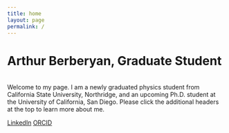 ```yaml
---
title: home
layout: page
permalink: /
---
```

<html lang="en">
<head>
<title>Arthur Berberyan</title>
<meta name="google-site-verification" content="jFU2IiO8JgDQAU5ezo10jyJUL2tsa-I2r0Sb13pk2c0" />
</head>
<h1>Arthur Berberyan, Graduate Student</h1><br>
Welcome to my page. I am a newly graduated physics student from California State University, Northridge, and an upcoming Ph.D. student at the University of California, San Diego. Please click the additional headers at the top to learn more about me.

<a href="https://www.linkedin.com/in/arthurberberyan/" target="_blank">LinkedIn</a>
<a href="https://orcid.org/0009-0009-8695-2558" target="_blank">ORCID</a>
  
<meta name="description" content="Academic website of Arthur Berberyan, graduate student, astronomer, researcher, UCSD.">
